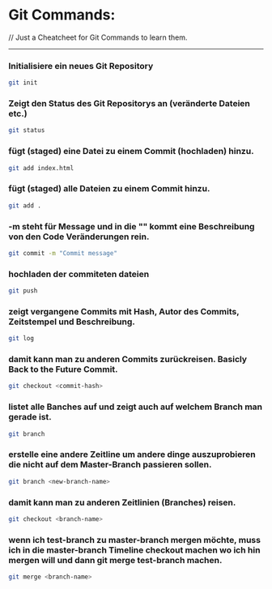 # Git Commands:
// Just a Cheatcheet for Git Commands to learn them.
___
### Initialisiere ein neues Git Repository

```bash
git init
```
### Zeigt den Status des Git Repositorys an (veränderte Dateien etc.)

```bash
git status
```
### fügt (staged) eine Datei zu einem Commit (hochladen) hinzu.

```bash
git add index.html
```

### fügt (staged) alle Dateien zu einem Commit hinzu.

```bash
git add .
```

### -m steht für Message und in die "" kommt eine Beschreibung von den Code Veränderungen rein.

```bash
git commit -m "Commit message"
```

### hochladen der commiteten dateien

```bash
git push
```

### zeigt vergangene Commits mit Hash, Autor des Commits, Zeitstempel und Beschreibung.

```bash
git log
```
  
### damit kann man zu anderen Commits zurückreisen. Basicly Back to the Future Commit.

```bash
git checkout <commit-hash>
```
 
### listet alle Banches auf und zeigt auch auf welchem Branch man gerade ist.

```bash
git branch
```
  
### erstelle eine andere Zeitline um andere dinge auszuprobieren die nicht auf dem Master-Branch passieren sollen. 

```bash
git branch <new-branch-name>
```
 
### damit kann man zu anderen Zeitlinien (Branches) reisen.

```bash
git checkout <branch-name>
```

### wenn ich test-branch zu master-branch mergen möchte, muss ich in die master-branch Timeline checkout machen wo ich hin mergen will und dann git merge test-branch machen. 

```bash
git merge <branch-name>
```
